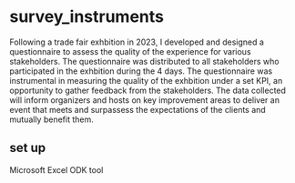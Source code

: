 # survey_instruments
Following a trade fair exhbition in 2023, I developed and designed a questionnaire to assess the quality of the experience for various stakeholders. The questionnaire was distributed to all stakeholders who participated in the exhbition during the 4 days. 
The questionnaire was instrumental in measuring the quality of the exhbition under a set KPI, an opportunity to gather feedback from the stakeholders. The data collected will inform organizers and hosts on key improvement areas to deliver an event that meets and surpassess the expectations of the clients and mutually benefit them. 
## set up
Microsoft Excel 
ODK tool

